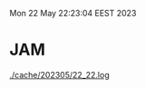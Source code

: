 Mon 22 May 22:23:04 EEST 2023
# JAM
<a href='./cache/202305/22_22.log'>./cache/202305/22_22.log</a>
